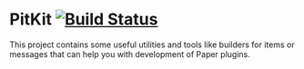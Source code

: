 # PitKit [![Build Status](https://travis-ci.org/pitcer/pitkit.svg?branch=master)](https://travis-ci.org/pitcer/pitkit)
This project contains some useful utilities and tools like builders for items or messages that can help you with development of Paper plugins.
